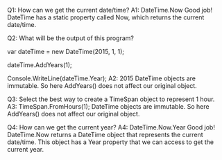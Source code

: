 Q1: How can we get the current date/time?
A1: DateTime.Now
Good job!
DateTime has a static property called Now, which returns the current date/time.

Q2: What will be the output of this program?

var dateTime = new DateTime(2015, 1, 1);

dateTime.AddYears(1);

Console.WriteLine(dateTime.Year);
A2: 2015
DateTime objects are immutable. So here AddYears() does not affect our original object.

Q3: Select the best way to create a TimeSpan object to represent 1 hour.
A3: TimeSpan.FromHours(1);
DateTime objects are immutable. So here AddYears() does not affect our original object.

Q4: How can we get the current year?
A4: DateTime.Now.Year
Good job!
DateTime.Now returns a DateTime object that represents the current date/time. This object has a Year property that we can access to get the current year.